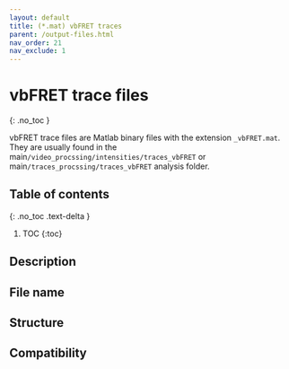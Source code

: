 ```yaml
---
layout: default
title: (*.mat) vbFRET traces
parent: /output-files.html
nav_order: 21
nav_exclude: 1
---
```



# vbFRET trace files
{: .no_toc }

vbFRET trace files are Matlab binary files with the extension `_vbFRET.mat`. They are usually found in the main`/video_procssing/intensities/traces_vbFRET` or main`/traces_procssing/traces_vbFRET` analysis folder.

## Table of contents
{: .no_toc .text-delta }

1. TOC
{:toc}

## Description

## File name

## Structure

## Compatibility
